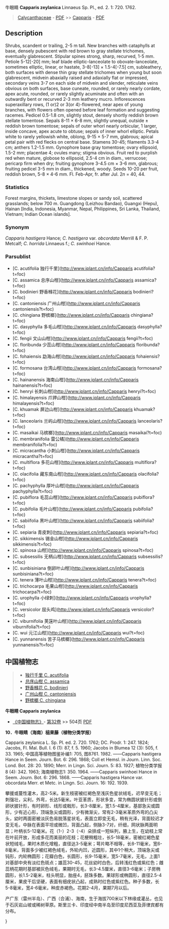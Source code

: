 牛眼睛 **Capparis zeylanica** Linnaeus Sp. Pl., ed. 2. 1: 720. 1762.

> [Calycanthaceae](http://www.iplant.cn/info/Calycanthaceae?t=foc) - [PDF](http://www.iplant.cn/foc/pdf/Calycanthaceae.pdf) >> [Capparis](http://www.iplant.cn/info/Capparis?t=foc) - [PDF](http://www.iplant.cn/foc/pdf/Capparis.pdf)

## Description

Shrubs, scandent or trailing, 2-5 m tall. New branches with cataphylls at base, densely pubescent with red brown to gray stellate trichomes, eventually glabrescent. Stipular spines strong, sharp, recurved, 1-5 mm. Petiole 5-12[-20] mm; leaf blade elliptic-lanceolate to obovate-lanceolate, sometimes elliptic, linear, or hastate, 3-8[-13] × 1.5-4[-7.5] cm, subleathery, both surfaces with dense thin gray stellate trichomes when young but soon glabrescent, midvein abaxially raised and adaxially flat or impressed, secondary veins 3-7 on each side of midvein and slender, reticulate veins obvious on both surfaces, base cuneate, rounded, or rarely nearly cordate, apex acute, rounded, or rarely slightly acuminate and often with an outwardly bent or recurved 2-3 mm leathery mucro. Inflorescences superaxillary rows, (1 or)2 or 3(or 4)-flowered, near apex of young branches, with flowers often opened before leaf formation and suggesting racemes. Pedicel 0.5-1.8 cm, slightly stout, densely shortly reddish brown stellate tomentose. Sepals 8-11 × 6-8 mm, slightly unequal, outside ± reddish brown tomentose; sepals of outer whorl nearly orbicular, 1 larger, inside concave, apex acute to obtuse; sepals of inner whorl elliptic. Petals white to rarely yellowish white, oblong, 9-15 × 5-7 mm, glabrous; apical petal pair with red flecks on central base. Stamens 30-45; filaments 3.3-4 cm; anthers 1.2-1.5 mm. Gynophore base gray tomentose; ovary ellipsoid, 1.5-2 mm; placentae 4; ovules many; stigma obvious. Fruit red to purplish red when mature, globose to ellipsoid, 2.5-4 cm in diam., verrucose; pericarp firm when dry; fruiting gynophore 3-4.5 cm × 3-6 mm, glabrous; fruiting pedicel 3-5 mm in diam., thickened, woody. Seeds 10-20 per fruit, reddish brown, 5-8 × 4-6 mm. Fl. Feb-Apr, fr. after Jul. 2*n* = 40, 44.

### Statistics
Forest margins, thickets, limestone slopes or sandy soil, scattered grasslands; below 700 m. Guangdong (Leizhou Bandao), Guangxi (Hepu), Hainan [India, Indonesia, Myanmar, Nepal, Philippines, Sri Lanka, Thailand, Vietnam; Indian Ocean islands].

### Synonym
*Capparis hastigera* Hance; *C. hastigera* var. *obcordata* Merrill & F. P. Metcalf; *C. horrida* Linnaeus f.; *C. swinhoei* Hance.

### Parsublist

* [C.  acutifolia  独行千里](http://www.iplant.cn/info/Capparis acutifolia?t=foc)
* [C.  assamica  总序山柑](http://www.iplant.cn/info/Capparis assamica?t=foc)
* [C.  bodinieri  野香橼花](http://www.iplant.cn/info/Capparis bodinieri?t=foc)
* [C.  cantoniensis  广州山柑](http://www.iplant.cn/info/Capparis cantoniensis?t=foc)
* [C.  chingiana  野槟榔](http://www.iplant.cn/info/Capparis chingiana?t=foc)
* [C.  dasyphylla  多毛山柑](http://www.iplant.cn/info/Capparis dasyphylla?t=foc)
* [C.  fengii  文山山柑](http://www.iplant.cn/info/Capparis fengii?t=foc)
* [C.  floribunda  少蕊山柑](http://www.iplant.cn/info/Capparis floribunda?t=foc)
* [C.  fohaiensis  勐海山柑](http://www.iplant.cn/info/Capparis fohaiensis?t=foc)
* [C.  formosana  台湾山柑](http://www.iplant.cn/info/Capparis formosana?t=foc)
* [C.  hainanensis  海南山柑](http://www.iplant.cn/info/Capparis hainanensis?t=foc)
* [C.  henryi  长刺山柑](http://www.iplant.cn/info/Capparis henryi?t=foc)
* [C.  himalayensis  爪钾山柑](http://www.iplant.cn/info/Capparis himalayensis?t=foc)
* [C.  khuamak  屏边山柑](http://www.iplant.cn/info/Capparis khuamak?t=foc)
* [C.  lanceolaris  兰屿山柑](http://www.iplant.cn/info/Capparis lanceolaris?t=foc)
* [C.  masaikai  马槟榔](http://www.iplant.cn/info/Capparis masaikai?t=foc)
* [C.  membranifolia  雷公橘](http://www.iplant.cn/info/Capparis membranifolia?t=foc)
* [C.  micracantha  小刺山柑](http://www.iplant.cn/info/Capparis micracantha?t=foc)
* [C.  multiflora  多花山柑](http://www.iplant.cn/info/Capparis multiflora?t=foc)
* [C.  olacifolia  藏东南山柑](http://www.iplant.cn/info/Capparis olacifolia?t=foc)
* [C.  pachyphylla  厚叶山柑](http://www.iplant.cn/info/Capparis pachyphylla?t=foc)
* [C.  pubiflora  毛蕊山柑](http://www.iplant.cn/info/Capparis pubiflora?t=foc)
* [C.  pubifolia  毛叶山柑](http://www.iplant.cn/info/Capparis pubifolia?t=foc)
* [C.  sabiifolia  黑叶山柑](http://www.iplant.cn/info/Capparis sabiifolia?t=foc)
* [C.  sepiaria  青皮刺](http://www.iplant.cn/info/Capparis sepiaria?t=foc)
* [C.  sikkimensis  锡金山柑](http://www.iplant.cn/info/Capparis sikkimensis?t=foc)
* [C.  spinosa  山柑](http://www.iplant.cn/info/Capparis spinosa?t=foc)
* [C.  subsessilis  无柄山柑](http://www.iplant.cn/info/Capparis subsessilis?t=foc)
* [C.  sunbisiniana  倒卵叶山柑](http://www.iplant.cn/info/Capparis sunbisiniana?t=foc)
* [C.  tenera  薄叶山柑](http://www.iplant.cn/info/Capparis tenera?t=foc)
* [C.  trichocarpa  毛果山柑](http://www.iplant.cn/info/Capparis trichocarpa?t=foc)
* [C.  urophylla  小绿刺](http://www.iplant.cn/info/Capparis urophylla?t=foc)
* [C.  versicolor  屈头鸡](http://www.iplant.cn/info/Capparis versicolor?t=foc)
* [C.  viburnifolia  荚蒾叶山柑](http://www.iplant.cn/info/Capparis viburnifolia?t=foc)
* [C.  wui  元江山柑](http://www.iplant.cn/info/Capparis wui?t=foc)
* [C.  yunnanensis  苦子马槟榔](http://www.iplant.cn/info/Capparis yunnanensis?t=foc)

## 中国植物志

> * [独行千里  C.  acutifolia](Capparis-acutifolia-独行千里.md)
> * [总序山柑  C.  assamica](Capparis-assamica-总序山柑.md)
> * [野香橼花  C.  bodinieri](Capparis-bodinieri-野香橼花.md)
> * [广州山柑  C.  cantoniensis](Capparis-cantoniensis-广州山柑.md)
> * [野槟榔  C.  chingiana](Capparis-chingiana-野槟榔.md)

**牛眼睛 Capparis zeylanica**

* [《中国植物志》](http://www.iplant.cn/frps)- [第32卷](http://www.iplant.cn/frps/vol/32) >> 504页 [PDF](http://www.iplant.cn/frps/pdf/32/504.pdf)

**10．牛眼睛（海南）槌果藤（植物分类学报）**

Capparis zeylanica L. Sp. Pl. ed. 2. 720. 1762; DC. Prodr. 1: 247. 1824; Jacobs, Fl. Mal. Bull. I. 6 (1): 87, f. 5. 1960; Jacobs in Blumea 12 (3): 505, f. 33. 1965; 中国高等植物图鉴补编1: 705, 图8761. 1982. ——Capparis hastigera Hance in Seem. Journ. Bot. 6: 296. 1868; Coll et Hemsl. in Journ. Linn. Soc. Lond. Bot. 28: 20. 1890; Merr. in Lingn. Sci. Journ. 5: 83. 1927; 植物分类学报8 (4): 342. 1963; 海南植物志1: 350. 1964. ——Capparis swinhoei Hance in Seem. Journ. Bot. 6: 296. 1868. ——Capparis hastigera Hance var. obcordata Merr. et Metc. in Lingn. Sci. Journ. 16: 192. 1939.

攀援或蔓性灌木，高2-5米。新生枝密被红褐色至浅灰色星状绒毛，迟早变无毛；刺强壮，尖利，外弯，长达5毫米。叶亚革质，形状多变，常为椭圆状披针形或倒卵状披针形，有时卵形、线形或戟形，长3-8厘米，宽1.5-4厘米，基部急尖或圆形，少有近心形，顶端急尖或圆形，少有微渐尖，常有2-3毫米革质外弯的凸尖头，幼时两面密被淡灰色易脱落星状毛，表面立即变无毛，稍有光泽，背面较迟才变无毛，中脉在表面平坦或微凹，背面凸起，侧脉3-7对，纤细，网状脉两面明显；叶柄长5-12毫米。花（1-）2-3（-4）朵排成一短纵列，腋上生，在幼枝上常在叶前开放，形成多花而美丽的花枝；花梗稍粗壮，长5-18毫米，密被红褐色星状短绒毛，果时木质化增粗，直径达3-5毫米；萼片略不相等，长8-11毫米，宽6-8毫米，背面多少被红褐色绒毛，外轮内凹，近圆形，其中1个稍大，顶端急尖或钝形，内轮椭圆形；花瓣白色，长圆形，长9-15毫米，宽5-7毫米，无毛，上面1对基部中央有淡红色斑点；雄蕊30-45，花丝幼时白色，后转浅红色或紫红色；雌蕊柄花期时基部被灰色绒毛，果期时无毛，长3-4.5厘米，直径3-6毫米；子房椭圆形，长1.5-2毫米，柱头明显，胎座4，胚珠多数。果球形或椭圆形，直径2.5-4厘米，果皮干后坚硬，表面有细疣状凸起，成熟时红色或紫红色。种子多数，长5-8毫米，宽4-6毫米，种皮赤褐色。花期2-4月，果期7月以后。

产广东（雷州半岛）、广西（合浦）、海南，生于海拔700米以下林缘或灌丛，也见于石灰岩山坡或稀树草原。斯里兰卡、印度经中南半岛至印度尼西亚及菲律宾都有分布。

}